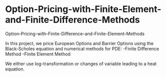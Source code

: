 # Option-Pricing-with-Finite-Element-and-Finite-Difference-Methods
Option-Pricing-with-Finite-Difference-and-Finite-Element-Methods

In this project, we price European Options and Barrier Options using the Black-Scholes equation and numerical methods for PDE:
-Finite Difference Method
-Finite Element Method

We either use log-transformation or changes of variable leading to a heat equation. 

